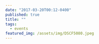 ```yaml
---
date: "2017-03-20T00:12-0400"
published: true
title: ""
tags:
  - events
featured_img: /assets/img/DSCF5080.jpeg
---
```

